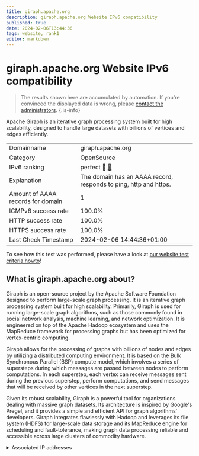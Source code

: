 ```yaml
---
title: giraph.apache.org
description: giraph.apache.org Website IPv6 compatibility
published: true
date: 2024-02-06T13:44:36
tags: website, rank1
editor: markdown
---
```


# giraph.apache.org Website IPv6 compatibility

> The results shown here are accumulated by automation. If you're convinced the displayed data is wrong, please [contact the administrators](/howto/chat). 
{.is-info}

Apache Giraph is an iterative graph processing system built for high scalability, designed to handle large datasets with billions of vertices and edges efficiently.


|   |   |
| - | - |
| Domainname | giraph.apache.org
| Category | OpenSource |
| IPv6 ranking | perfect :1st_place_medal: [🔗](/howto/ranking) |
| Explanation | The domain has an AAAA record, responds to ping, http and https. |
| Amount of AAAA records for domain | 1 |
| ICMPv6 success rate | 100.0%|
| HTTP success rate | 100.0% |
| HTTPS success rate | 100.0% |
| Last Check Timestamp | 2024-02-06 14:44:36+01:00 |

To see how this test was performed, please have a look at [our website test criteria howto](/howto/testcriteria/website)!


## What is giraph.apache.org about?
Giraph is an open-source project by the Apache Software Foundation designed to perform large-scale graph processing. It is an iterative graph processing system built for high scalability. Primarily, Giraph is used for running large-scale graph algorithms, such as those commonly found in social network analysis, machine learning, and network optimization. It is engineered on top of the Apache Hadoop ecosystem and uses the MapReduce framework for processing graphs but has been optimized for vertex-centric computing.

Giraph allows for the processing of graphs with billions of nodes and edges by utilizing a distributed computing environment. It is based on the Bulk Synchronous Parallel (BSP) compute model, which involves a series of supersteps during which messages are passed between nodes to perform computations. In each superstep, each vertex can receive messages sent during the previous superstep, perform computations, and send messages that will be received by other vertices in the next superstep.

Given its robust scalability, Giraph is a powerful tool for organizations dealing with massive graph datasets. Its architecture is inspired by Google's Pregel, and it provides a simple and efficient API for graph algorithms' developers. Giraph integrates flawlessly with Hadoop and leverages its file system (HDFS) for large-scale data storage and its MapReduce engine for scheduling and fault-tolerance, making graph data processing reliable and accessible across large clusters of commodity hardware.



<details>
<summary>Associated IP addresses</summary>

2a04:4e42::644

</details>
